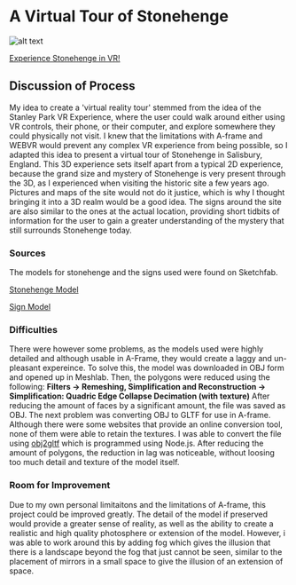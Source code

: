 # A Virtual Tour of Stonehenge 

![alt text](https://raw.githubusercontent.com/UBC-GEOB472-Spring2019/dminney-web/master/Geographic%20Visualization/Stonehenge-sample.png)

[Experience Stonehenge in VR!](https://a-frame-assignment.glitch.me/)

## Discussion of Process
My idea to create a 'virtual reality tour' stemmed from the idea of the Stanley Park VR Experience, where the user could walk around either using VR controls, their phone, or their computer, and explore somewhere they could physically not visit. I knew that the limitations with A-frame and WEBVR would prevent any complex VR experience from being possible, so I adapted this idea to present a virtual tour of Stonehenge in Salisbury, England. This 3D experience sets itself apart from a typical 2D experience, because the grand size and mystery of Stonehenge is very present through the 3D, as I experienced when visiting the historic site a few years ago. Pictures and maps of the site would not do it justice, which is why I thought bringing it into a 3D realm would be a good idea. The signs around the site are also similar to the ones at the actual location, providing short tidbits of information for the user to gain a greater understanding of the mystery that still surrounds Stonehenge today.

### Sources
The models for stonehenge and the signs used were found on Sketchfab.

[Stonehenge Model](https://sketchfab.com/3d-models/stonehenge-dji-mavic-jaymie-james-0947e454c8ad491593ce867f3d29169e)

[Sign Model](https://sketchfab.com/3d-models/sign-592ba375a7194290affed512a06c562a)


### Difficulties
There were however some problems, as the models used were highly detailed and although usable in A-Frame, they would create a laggy and un-pleasant expereince. To solve this, the model was downloaded in OBJ form and opened up in Meshlab. Then, the polygons were reduced using the following: 
**Filters → Remeshing, Simplification and Reconstruction → Simplification: Quadric Edge Collapse Decimation (with texture)** 
After reducing the amount of faces by a significant amount, the file was saved as OBJ. The next problem was converting OBJ to GLTF for use in A-frame. Although there were some websites that provide an online conversion tool, none of them were able to retain the textures. I was able to convert the file using [obj2gltf](https://github.com/AnalyticalGraphicsInc/obj2gltf) which is programmed using Node.js. After reducing the amount of polygons, the reduction in lag was noticeable, without loosing too much detail and texture of the model itself. 

### Room for Improvement
Due to my own personal limitaitons and the limitations of A-frame, this project could be improved greatly. The detail of the model if preserved would provide a greater sense of reality, as well as the ability to create a realistic and high quality photosphere or extension of the model. However, i was able to work around this by adding fog which gives the illusion that there is a landscape beyond the fog that just cannot be seen, similar to the placement of mirrors in a small space to give the illusion of an extension of space. 

